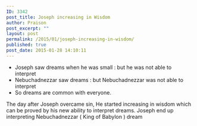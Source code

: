 ```yaml
---
ID: 3342
post_title: Joseph increasing in Wisdom
author: Praison
post_excerpt: ""
layout: post
permalink: /2015/01/joseph-increasing-in-wisdom/
published: true
post_date: 2015-01-28 14:10:11
---
```

<ul>
	<li>Joseph saw dreams when he was small : but he was not able to interpret</li>
	<li>Nebuchadnezzar saw dreams : but Nebuchadnezzar was not able to interpret</li>
	<li>So dreams are common with everyone.</li>
</ul>
The day after Joseph overcame sin, He started increasing in wisdom which can be proved by his new ability to interpret dreams. Joseph end up interpreting Nebuchadnezzar ( King of Babylon ) dream